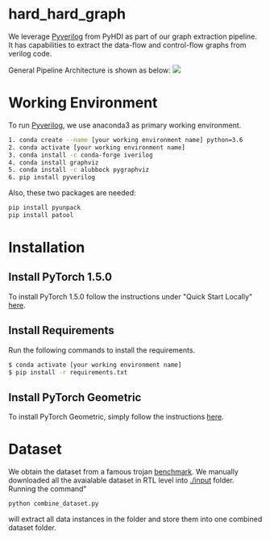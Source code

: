 # hard_hard_graph

We leverage [Pyverilog](https://github.com/PyHDI/Pyverilog) from PyHDI as part of our graph extraction pipeline. It has capabilities to extract the data-flow and control-flow graphs from verilog code.

General Pipeline Architecture is shown as below:
![](https://github.com/louisccc/hard_hard_graph/blob/master/figures/pipeline.png?raw=true)

# Working Environment
To run [Pyverilog](https://github.com/PyHDI/Pyverilog), we use anaconda3 as primary working environment.
```sh
1. conda create --name [your working environment name] python=3.6
2. conda activate [your working environment name]
3. conda install -c conda-forge iverilog
4. conda install graphviz
5. conda install -c alubbock pygraphviz
6. pip install pyverilog
```

Also, these two packages are needed:
```sh 
pip install pyunpack
pip install patool
```

# Installation 

## Install PyTorch 1.5.0

To install PyTorch 1.5.0 follow the instructions under "Quick Start Locally" [here](http://pytorch.org/).

## Install Requirements

Run the following commands to install the requirements.

```sh
$ conda activate [your working environment name]
$ pip install -r requirements.txt
```

## Install PyTorch Geometric

To install PyTorch Geometric, simply follow the instructions [here](https://pytorch-geometric.readthedocs.io/en/latest/notes/installation.html).

# Dataset
We obtain the dataset from a famous trojan [benchmark](http://www.trust-hub.org/benchmarks/trojan). We manually downloaded all the avaialable dataset in RTL level into [./input](https://github.com/louisccc/hard_hard_graph/tree/master/input) folder. 
Running the command"
```python
python combine_dataset.py
```
will extract all data instances in the folder and store them into one combined dataset folder.
